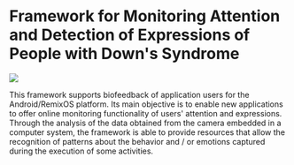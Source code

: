 # Framework for Monitoring Attention and Detection of Expressions of People with Down's Syndrome

[![](https://jitpack.io/v/rafaelaaraujo/Face-detect-framework.svg)](https://jitpack.io/#rafaelaaraujo/Face-detect-framework)

This framework supports biofeedback of application users for the
Android/RemixOS platform. Its main objective is to enable new applications to offer online monitoring functionality of users' attention and expressions. Through the analysis of the data obtained from the camera embedded in a computer system, the framework is able to provide resources that allow the recognition of patterns about the behavior and / or emotions captured during the execution of some activities. 
